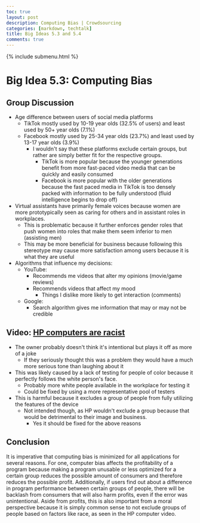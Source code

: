 ```yaml
---
toc: true
layout: post
description: Computing Bias | Crowdsourcing
categories: [markdown, techtalk]
title: Big Ideas 5.3 and 5.4
comments: true
---
```

{% include submenu.html %}

# Big Idea 5.3: Computing Bias

## Group Discussion

* Age difference between users of social media platforms
    * TikTok mostly used by 10-19 year olds (32.5% of users) and least used by 50+ year olds (7.1%)
    * Facebook mostly used by 25-34 year olds (23.7%) and least used by 13-17 year olds (3.9%)
        * I wouldn't say that these platforms exclude certain groups, but rather are simply better fit for the respective groups. 
            * TikTok is more popular because the younger generations benefit from more fast-paced video media that can be quickly and easily consumed
            * Facebook is more popular with the older generations because the fast paced media in TikTok is too densely packed with information to be fully understood (fluid intelligence begins to drop off)
* Virtual assistants have primarily female voices because women are more prototypically seen as caring for others and in assistant roles in workplaces.
    * This is problematic because it further enforces gender roles that push women into roles that make them seem inferior to men (assisting men)
    * This may be more beneficial for business because following this stereotype may cause more satisfaction among users because it is what they are useful
* Algorithms that influence my decisions:
    * YouTube:
        * Recommends me videos that alter my opinions (movie/game reviews)
        * Recommends videos that affect my mood
            * Things I dislike more likely to get interaction (comments)
    * Google:
        * Search algorithm gives me information that may or may not be credible

## Video: [HP computers are racist](https://www.youtube.com/watch?v=t4DT3tQqgRM)

* The owner probably doesn't think it's intentional but plays it off as more of a joke
    * If they seriously thought this was a problem they would have a much more serious tone than laughing about it
* This was likely caused by a lack of testing for people of color because it perfectly follows the white person's face.
    * Probably more white people available in the workplace for testing it
    * Could be fixed by using a more representative pool of testers
* This is harmful because it excludes a group of people from fully utilizing the features of the device
    * Not intended though, as HP wouldn't exclude a group because that would be detrimental to their image and business.
        * Yes it should be fixed for the above reasons

## Conclusion

It is imperative that computing bias is minimized for all applications for several reasons. For one, computer bias affects the profitability of a program because making a program unusable or less optimized for a certain group reduces the possible amount of consumers and therefore reduces the possible profit. Additionally, if users find out about a difference in program performance between certain groups of people, there will be backlash from consumers that will also harm profits, even if the error was unintentional. Aside from profits, this is also important from a moral perspective because it is simply common sense to not exclude groups of people based on factors like race, as seen in the HP computer video.